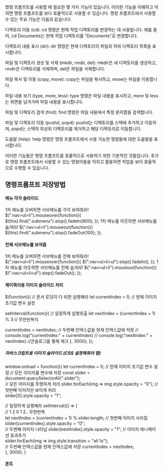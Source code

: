 ####

명령 프롬프트를 사용할 때 필요한 몇 가지 기능이 있습니다. 이러한 기능을 이해하고 익히면 명령 프롬프트를 보다 효율적으로 사용할 수 있습니다. 명령 프롬프트에서 사용할 수 있는 주요 기능은 다음과 같습니다:

디렉토리 이동 (cd):
cd 명령은 현재 작업 디렉토리를 변경하는 데 사용됩니다. 예를 들어, cd Documents는 현재 작업 디렉토리를 "Documents"로 변경합니다.

디렉토리 내용 표시 (dir):
dir 명령은 현재 디렉토리의 파일과 하위 디렉토리 목록을 표시합니다.

파일 및 디렉토리 생성 및 삭제 (mkdir, rmdir, del):
mkdir은 새 디렉토리를 생성하고, rmdir은 디렉토리를 삭제하며, del은 파일을 삭제합니다.

파일 복사 및 이동 (copy, move):
copy는 파일을 복사하고, move는 파일을 이동합니다.

파일 내용 보기 (type, more, less):
type 명령은 파일 내용을 표시하고, more 및 less는 화면을 넘겨가며 파일 내용을 표시합니다.

파일 및 디렉토리 검색 (find):
find 명령은 파일 내용에서 특정 문자열을 검색합니다.

파일 및 디렉토리 이동 (pushd, popd):
pushd는 디렉토리를 스택에 추가하고 이동하며, popd는 스택의 최상위 디렉토리를 제거하고 해당 디렉토리로 이동합니다.

도움말 (help):
help 명령은 명령 프롬프트에서 사용 가능한 명령들에 대한 도움말을 표시합니다.

이러한 기능들은 명령 프롬프트를 효율적으로 사용하기 위한 기본적인 것들입니다. 추가로 명령 프롬프트에서 사용할 수 있는 명령어들을 익히고 활용하면 작업을 보다 효율적으로 수행할 수 있습니다.

##  명령프롬프트 저장방법


#### 메뉴 각각 슬라이드
1차 메뉴를 오버하면 서브메뉴를 각각 보여줘라!
 $(".nav>ul>li").mouseover(function(){
  $(this).find(".submenu").stop().fadeIn(900);
 });
1차 메뉴를 아웃하면 서브메뉴를 숨겨라!
 $(".nav>ul>li").mouseout(function(){
  $(this).find(".submenu").stop().fadeOut(100);
 }); 

 #### 전체 서브메뉴를 보여줌
 1차 메뉴를 오버하면 서브메뉴를 전체 보여줘라!
 $(".nav>ul>li").mouseover(function(){
  $(".nav>ul>li>ul").stop().fadeIn();
 });
 1차 메뉴를 아웃하면 서브메뉴를 전체 숨겨라!
 $(".nav>ul>li").moustout(function(){
  $(".nav>ul>li>ul").stop().fadeOut();
 });

#### 제이쿼리용 이미지 슬라이드 처리
 $(function(){  // 문서 로딩이 다 되면 실행해라
 let currentIndex = 0;  // 현재 이미지 초기값 변수 설정

 setInterval(function(){  // 일정하게 실행호출
 let nextIndex = (currentIndex + 1) % 3  // 무한반복식

 currentIndex = nextIndex;  // 두번째 인덱스값을 현재 인덱스값에 저장
   // console.log("currentIndex:" + currentIndex)
   // console.log("nextIndex:" + nextIndex)      //콘솔로그를 통해 체크
  }, 3000);
  });

##### 자바스크립트용 이미지 슬라이드 (CSS 설정해줘야 함)
window.onload = function(){
let currentIndex = 0;  // 현재 이미지 초기값 변수 설정
  // 모든 이미지를 변수에 저장
const slider = document.querySelectorAll(".slider");   
  // 모든 이미지를 투명하게 처리
slider.forEach(img => img.style.opacity = "0");
  // 첫번째 이미지만 보이게 처리       
slider[0].style.opacity = "1";                      

  // 일정하게 실행해라
setInterval(() => {  
  // 1 2 0 1 2.. 무한반복     
let nextIndex = (currentIndex + 1) % slider.length;
  // 첫번째 이미지 사라짐
  slider[currentIndex].style.opacity = "0";  
  // 두번째 이미지 나타남
  slider[nextIndex].style.opacity = "1";
  // 이미지 애니메이션 효과추가   
  slider.forEach(img => img.style.transition = "all 1s");   
  // 두번째 인덱스값을 현재 인덱스값에 저장
  currentIndex = nextIndex;   
}, 3000);
}

#### 폰트
<link
        href="https://fonts.googleapis.com/css2?family=Montserrat:ital,wght@0,100..900;1,100..900&family=Open+Sans:ital,wght@0,300..800;1,300..800&display=swap"
        rel="stylesheet">
